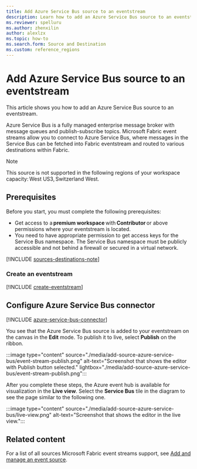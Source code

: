 ```yaml
---
title: Add Azure Service Bus source to an eventstream
description: Learn how to add an Azure Service Bus source to an eventstream.
ms.reviewer: spelluru
ms.author: zhenxilin
author: alexlzx
ms.topic: how-to
ms.search.form: Source and Destination
ms.custom: reference_regions
---
```


# Add Azure Service Bus source to an eventstream
This article shows you how to add an Azure Service Bus source to an eventstream.  

Azure Service Bus is a fully managed enterprise message broker with message queues and publish-subscribe topics. Microsoft Fabric event streams allow you to connect to Azure Service Bus, where messages in the Service Bus can be fetched into Fabric eventstream and routed to various destinations within Fabric. 

> [!NOTE]
> This source is not supported in the following regions of your workspace capacity: West US3, Switzerland West.  

## Prerequisites 
Before you start, you must complete the following prerequisites: 

- Get access to a **premium workspace** with **Contributor** or above permissions where your eventstream is located. 
- You need to have appropriate permission to get access keys for the Service Bus namespace. The Service Bus namespace must be publicly accessible and not behind a firewall or secured in a virtual network. 

[!INCLUDE [sources-destinations-note](./includes/sources-destinations-note.md)]


### Create an eventstream
[!INCLUDE [create-eventstream](./includes/create-eventstream.md)]

## Configure Azure Service Bus connector
[!INCLUDE [azure-service-bus-connector](./includes/azure-service-bus-source-connector.md)]

You see that the Azure Service Bus source is added to your eventstream on the canvas in the **Edit** mode. To publish it to live, select **Publish** on the ribbon.

:::image type="content" source="./media/add-source-azure-service-bus/event-stream-publish.png" alt-text="Screenshot that shows the editor with Publish button selected." lightbox="./media/add-source-azure-service-bus/event-stream-publish.png":::
    
After you complete these steps, the Azure event hub is available for visualization in the **Live view**. Select the **Service Bus** tile in the diagram to see the page similar to the following one.

:::image type="content" source="./media/add-source-azure-service-bus/live-view.png" alt-text="Screenshot that shows the editor in the live view.":::

## Related content
For a list of all sources Microsoft Fabric event streams support, see [Add and manage an event source](add-manage-eventstream-sources.md).